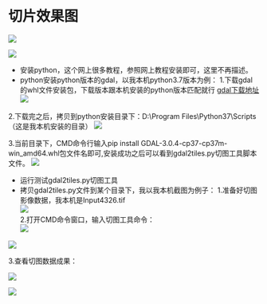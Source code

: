 # 切片效果图 
![](https://gitee.com/gishome/gis-learning-circle/raw/main/%E6%95%88%E6%9E%9C%E5%9B%BE/title1.png)   

![](https://gitee.com/gishome/gis-learning-circle/raw/main/%E6%95%88%E6%9E%9C%E5%9B%BE/title2.png)   
> 
- 安装python，这个网上很多教程，参照网上教程安装即可，这里不再描述。
- python安装python版本的gdal，以我本机python3.7版本为例： 
1.下载gdal的whl文件安装包，下载版本跟本机安装的python版本匹配就行
[gdal下载地址](https://www.cgohlke.com/)  
![](https://gitee.com/gishome/gis-learning-circle/raw/main/%E6%95%88%E6%9E%9C%E5%9B%BE/title3.png)    

2.下载完之后，拷贝到python安装目录下：D:\Program Files\Python37\Scripts（这是我本机安装的目录） 
![](https://gitee.com/gishome/gis-learning-circle/raw/main/%E6%95%88%E6%9E%9C%E5%9B%BE/title4.png)    

3.当前目录下，CMD命令行输入pip install GDAL-3.0.4-cp37-cp37m-win_amd64.whl包文件名即可,安装成功之后可以看到gdal2tiles.py切图工具脚本文件。 
![](https://gitee.com/gishome/gis-learning-circle/raw/main/%E6%95%88%E6%9E%9C%E5%9B%BE/title5.png)    

> 
- 运行测试gdal2tiles.py切图工具 
- 拷贝gdal2tiles.py文件到某个目录下，我以我本机截图为例子： 
1.准备好切图影像数据，我本机是Input4326.tif     
![](https://gitee.com/gishome/gis-learning-circle/raw/main/%E6%95%88%E6%9E%9C%E5%9B%BE/title6.png)    
2.打开CMD命令窗口，输入切图工具命令：    
![](https://gitee.com/gishome/gis-learning-circle/raw/main/%E6%95%88%E6%9E%9C%E5%9B%BE/title7.png)    

![](https://gitee.com/gishome/gis-learning-circle/raw/main/%E6%95%88%E6%9E%9C%E5%9B%BE/title8.png)       

3.查看切图数据成果：     

![](https://gitee.com/gishome/gis-learning-circle/raw/main/%E6%95%88%E6%9E%9C%E5%9B%BE/title9.png)      

![](https://gitee.com/gishome/gis-learning-circle/raw/main/%E6%95%88%E6%9E%9C%E5%9B%BE/title10.png)      